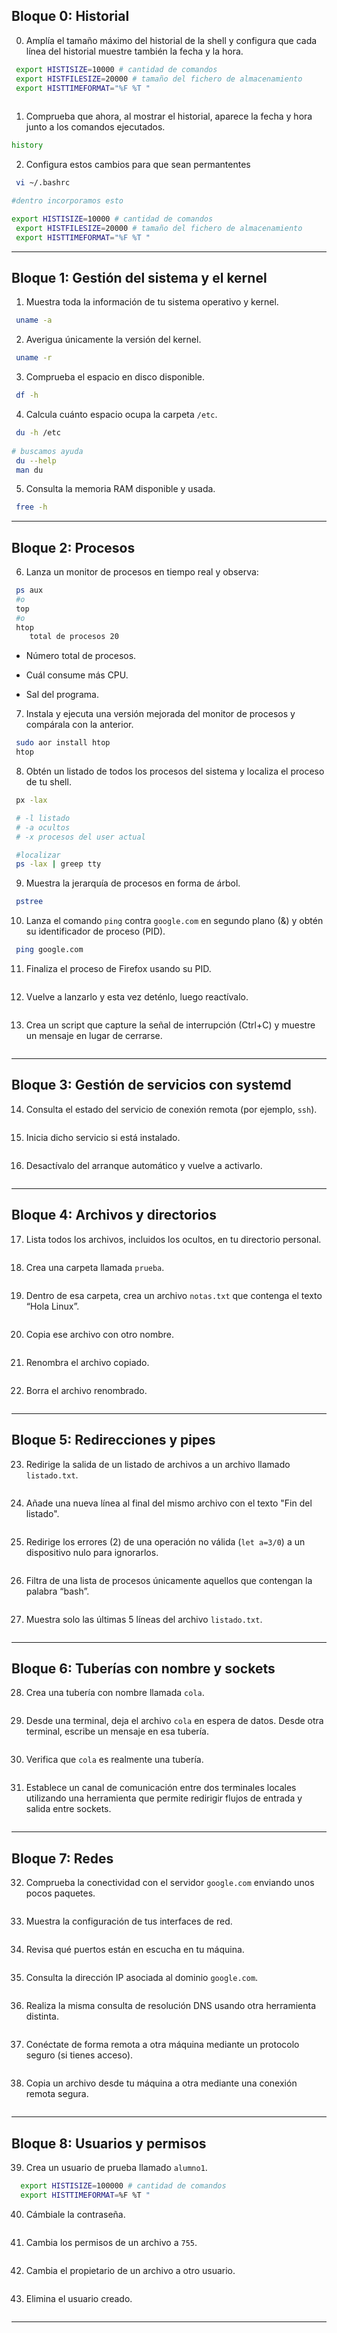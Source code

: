 ## **Bloque 0: Historial**

0. Amplía el tamaño máximo del historial de la shell y configura que cada línea del historial muestre también la fecha y la hora.

```bash
 export HISTISIZE=10000 # cantidad de comandos
 export HISTFILESIZE=20000 # tamaño del fichero de almacenamiento
 export HISTTIMEFORMAT="%F %T "
 
```

1. Comprueba que ahora, al mostrar el historial, aparece la fecha y hora junto a los comandos ejecutados.

```bash
history
```

2. Configura estos cambios para que sean permantentes
```bash
 vi ~/.bashrc

#dentro incorporamos esto

export HISTISIZE=10000 # cantidad de comandos
 export HISTFILESIZE=20000 # tamaño del fichero de almacenamiento
 export HISTTIMEFORMAT="%F %T "
```

---

## **Bloque 1: Gestión del sistema y el kernel**

1. Muestra toda la información de tu sistema operativo y kernel.
```bash
 uname -a
```
    
2. Averigua únicamente la versión del kernel.
```bash
 uname -r
```
    
3. Comprueba el espacio en disco disponible.
```bash
 df -h
```
    
4. Calcula cuánto espacio ocupa la carpeta `/etc`.
```bash
 du -h /etc
 
# buscamos ayuda
 du --help
 man du	
```
    
5. Consulta la memoria RAM disponible y usada.
```bash
 free -h
```
    

---

## **Bloque 2: Procesos**

6. Lanza un monitor de procesos en tiempo real y observa:
```bash
 ps aux
 #o
 top
 #o
 htop
	total de procesos 20
```
    
- Número total de procesos.
	
- Cuál consume más CPU.
	
- Sal del programa.
        
7. Instala y ejecuta una versión mejorada del monitor de procesos y compárala con la anterior.
```bash
 sudo aor install htop
 htop
```
    
8. Obtén un listado de todos los procesos del sistema y localiza el proceso de tu shell.
```bash
 px -lax

 # -l listado
 # -a ocultos
 # -x procesos del user actual

 #localizar
 ps -lax | greep tty
```
    
9. Muestra la jerarquía de procesos en forma de árbol.
```bash
 pstree
```
    
10. Lanza el comando `ping` contra `google.com` en segundo plano (&) y obtén su identificador de proceso (PID).
```bash
 ping google.com
```
    
11. Finaliza el proceso de Firefox usando su PID.
```bash

```
    
12. Vuelve a lanzarlo y esta vez deténlo, luego reactívalo.
```bash

```
    
13. Crea un script que capture la señal de interrupción (Ctrl+C) y muestre un mensaje en lugar de cerrarse.
```bash

```
    

---

## **Bloque 3: Gestión de servicios con systemd**

14. Consulta el estado del servicio de conexión remota (por ejemplo, `ssh`).
```bash

```
    
15. Inicia dicho servicio si está instalado.
```bash

```
    
16. Desactívalo del arranque automático y vuelve a activarlo.
```bash

```
    

---

## **Bloque 4: Archivos y directorios**

17. Lista todos los archivos, incluidos los ocultos, en tu directorio personal.
```bash

```
    
18. Crea una carpeta llamada `prueba`.
```bash

```
    
19. Dentro de esa carpeta, crea un archivo `notas.txt` que contenga el texto “Hola Linux”.
```bash

```
    
20. Copia ese archivo con otro nombre.
```bash

```
    
21. Renombra el archivo copiado.
```bash

```
    
22. Borra el archivo renombrado.
```bash

```
    

---

## **Bloque 5: Redirecciones y pipes**

23. Redirige la salida de un listado de archivos a un archivo llamado `listado.txt`.
```bash

```
    
24. Añade una nueva línea al final del mismo archivo con el texto "Fin del listado".
```bash

```
    
25. Redirige los errores (2) de una operación no válida (`let a=3/0`) a un dispositivo nulo para ignorarlos.
```bash

```
    
26. Filtra de una lista de procesos únicamente aquellos que contengan la palabra “bash”.
```bash

```
    
27. Muestra solo las últimas 5 líneas del archivo `listado.txt`.
```bash

```
    

---

## **Bloque 6: Tuberías con nombre y sockets**

28. Crea una tubería con nombre llamada `cola`.
```bash

```
    
29. Desde una terminal, deja el archivo `cola` en espera de datos. Desde otra terminal, escribe un mensaje en esa tubería.
```bash

```
    
30. Verifica que `cola` es realmente una tubería.
```bash

```
    
31. Establece un canal de comunicación entre dos terminales locales utilizando una herramienta que permite redirigir flujos de entrada y salida entre sockets.
```bash

```
    

---

## **Bloque 7: Redes**

32. Comprueba la conectividad con el servidor `google.com` enviando unos pocos paquetes.
```bash

```
    
33. Muestra la configuración de tus interfaces de red.
```bash

```
    
34. Revisa qué puertos están en escucha en tu máquina.
```bash

```
    
35. Consulta la dirección IP asociada al dominio `google.com`.
```bash

```
    
36. Realiza la misma consulta de resolución DNS usando otra herramienta distinta.
```bash

```
    
37. Conéctate de forma remota a otra máquina mediante un protocolo seguro (si tienes acceso).
```bash

```
    
38. Copia un archivo desde tu máquina a otra mediante una conexión remota segura.
```bash

```
    

---

## **Bloque 8: Usuarios y permisos**

39. Crea un usuario de prueba llamado `alumno1`.
```bash
  export HISTISIZE=100000 # cantidad de comandos
  export HISTTIMEFORMAT=%F %T "
```
    
40. Cámbiale la contraseña.
```bash

```
    
41. Cambia los permisos de un archivo a `755`.
```bash

```
    
42. Cambia el propietario de un archivo a otro usuario.
```bash

```
    
43. Elimina el usuario creado.
```bash

```
    

---

